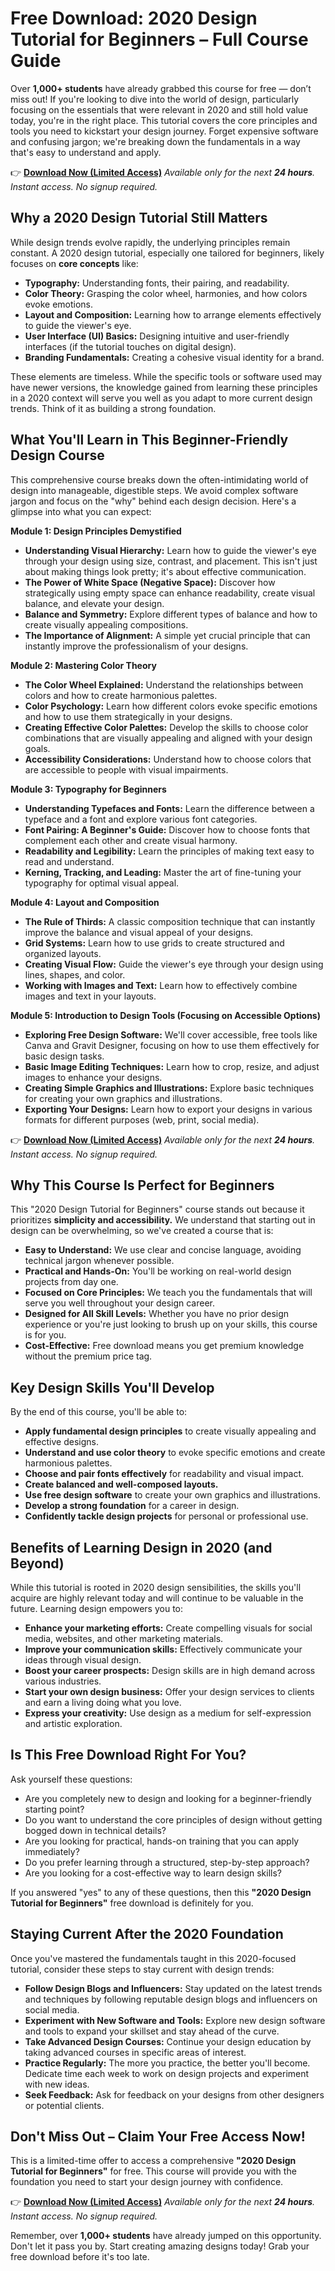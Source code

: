 # Free Download: 2020 Design Tutorial for Beginners – Full Course Guide

Over **1,000+ students** have already grabbed this course for free — don’t miss out! If you're looking to dive into the world of design, particularly focusing on the essentials that were relevant in 2020 and still hold value today, you're in the right place. This tutorial covers the core principles and tools you need to kickstart your design journey. Forget expensive software and confusing jargon; we're breaking down the fundamentals in a way that's easy to understand and apply.

👉 [**Download Now (Limited Access)**](https://udemywork.com/2020-design-tutorial-for-beginners)
_Available only for the next **24 hours**. Instant access. No signup required._

## Why a 2020 Design Tutorial Still Matters

While design trends evolve rapidly, the underlying principles remain constant. A 2020 design tutorial, especially one tailored for beginners, likely focuses on **core concepts** like:

*   **Typography:** Understanding fonts, their pairing, and readability.
*   **Color Theory:** Grasping the color wheel, harmonies, and how colors evoke emotions.
*   **Layout and Composition:** Learning how to arrange elements effectively to guide the viewer's eye.
*   **User Interface (UI) Basics:**  Designing intuitive and user-friendly interfaces (if the tutorial touches on digital design).
*   **Branding Fundamentals:**  Creating a cohesive visual identity for a brand.

These elements are timeless. While the specific tools or software used may have newer versions, the knowledge gained from learning these principles in a 2020 context will serve you well as you adapt to more current design trends. Think of it as building a strong foundation.

## What You'll Learn in This Beginner-Friendly Design Course

This comprehensive course breaks down the often-intimidating world of design into manageable, digestible steps. We avoid complex software jargon and focus on the "why" behind each design decision. Here's a glimpse into what you can expect:

**Module 1: Design Principles Demystified**

*   **Understanding Visual Hierarchy:** Learn how to guide the viewer's eye through your design using size, contrast, and placement. This isn't just about making things look pretty; it's about effective communication.
*   **The Power of White Space (Negative Space):** Discover how strategically using empty space can enhance readability, create visual balance, and elevate your design.
*   **Balance and Symmetry:** Explore different types of balance and how to create visually appealing compositions.
*   **The Importance of Alignment:**  A simple yet crucial principle that can instantly improve the professionalism of your designs.

**Module 2: Mastering Color Theory**

*   **The Color Wheel Explained:**  Understand the relationships between colors and how to create harmonious palettes.
*   **Color Psychology:** Learn how different colors evoke specific emotions and how to use them strategically in your designs.
*   **Creating Effective Color Palettes:** Develop the skills to choose color combinations that are visually appealing and aligned with your design goals.
*   **Accessibility Considerations:** Understand how to choose colors that are accessible to people with visual impairments.

**Module 3: Typography for Beginners**

*   **Understanding Typefaces and Fonts:** Learn the difference between a typeface and a font and explore various font categories.
*   **Font Pairing: A Beginner's Guide:** Discover how to choose fonts that complement each other and create visual harmony.
*   **Readability and Legibility:**  Learn the principles of making text easy to read and understand.
*   **Kerning, Tracking, and Leading:**  Master the art of fine-tuning your typography for optimal visual appeal.

**Module 4: Layout and Composition**

*   **The Rule of Thirds:** A classic composition technique that can instantly improve the balance and visual appeal of your designs.
*   **Grid Systems:**  Learn how to use grids to create structured and organized layouts.
*   **Creating Visual Flow:**  Guide the viewer's eye through your design using lines, shapes, and color.
*   **Working with Images and Text:**  Learn how to effectively combine images and text in your layouts.

**Module 5: Introduction to Design Tools (Focusing on Accessible Options)**

*   **Exploring Free Design Software:** We'll cover accessible, free tools like Canva and Gravit Designer, focusing on how to use them effectively for basic design tasks.
*   **Basic Image Editing Techniques:** Learn how to crop, resize, and adjust images to enhance your designs.
*   **Creating Simple Graphics and Illustrations:**  Explore basic techniques for creating your own graphics and illustrations.
*   **Exporting Your Designs:** Learn how to export your designs in various formats for different purposes (web, print, social media).

👉 [**Download Now (Limited Access)**](https://udemywork.com/2020-design-tutorial-for-beginners)
_Available only for the next **24 hours**. Instant access. No signup required._

## Why This Course Is Perfect for Beginners

This "2020 Design Tutorial for Beginners" course stands out because it prioritizes **simplicity and accessibility.** We understand that starting out in design can be overwhelming, so we've created a course that is:

*   **Easy to Understand:** We use clear and concise language, avoiding technical jargon whenever possible.
*   **Practical and Hands-On:** You'll be working on real-world design projects from day one.
*   **Focused on Core Principles:** We teach you the fundamentals that will serve you well throughout your design career.
*   **Designed for All Skill Levels:** Whether you have no prior design experience or you're just looking to brush up on your skills, this course is for you.
*   **Cost-Effective:** Free download means you get premium knowledge without the premium price tag.

## Key Design Skills You'll Develop

By the end of this course, you'll be able to:

*   **Apply fundamental design principles** to create visually appealing and effective designs.
*   **Understand and use color theory** to evoke specific emotions and create harmonious palettes.
*   **Choose and pair fonts effectively** for readability and visual impact.
*   **Create balanced and well-composed layouts.**
*   **Use free design software** to create your own graphics and illustrations.
*   **Develop a strong foundation** for a career in design.
*   **Confidently tackle design projects** for personal or professional use.

## Benefits of Learning Design in 2020 (and Beyond)

While this tutorial is rooted in 2020 design sensibilities, the skills you'll acquire are highly relevant today and will continue to be valuable in the future. Learning design empowers you to:

*   **Enhance your marketing efforts:** Create compelling visuals for social media, websites, and other marketing materials.
*   **Improve your communication skills:** Effectively communicate your ideas through visual design.
*   **Boost your career prospects:** Design skills are in high demand across various industries.
*   **Start your own design business:** Offer your design services to clients and earn a living doing what you love.
*   **Express your creativity:** Use design as a medium for self-expression and artistic exploration.

## Is This Free Download Right For You?

Ask yourself these questions:

*   Are you completely new to design and looking for a beginner-friendly starting point?
*   Do you want to understand the core principles of design without getting bogged down in technical details?
*   Are you looking for practical, hands-on training that you can apply immediately?
*   Do you prefer learning through a structured, step-by-step approach?
*   Are you looking for a cost-effective way to learn design skills?

If you answered "yes" to any of these questions, then this **"2020 Design Tutorial for Beginners"** free download is definitely for you.

## Staying Current After the 2020 Foundation

Once you've mastered the fundamentals taught in this 2020-focused tutorial, consider these steps to stay current with design trends:

*   **Follow Design Blogs and Influencers:** Stay updated on the latest trends and techniques by following reputable design blogs and influencers on social media.
*   **Experiment with New Software and Tools:** Explore new design software and tools to expand your skillset and stay ahead of the curve.
*   **Take Advanced Design Courses:** Continue your design education by taking advanced courses in specific areas of interest.
*   **Practice Regularly:** The more you practice, the better you'll become. Dedicate time each week to work on design projects and experiment with new ideas.
*   **Seek Feedback:** Ask for feedback on your designs from other designers or potential clients.

## Don't Miss Out – Claim Your Free Access Now!

This is a limited-time offer to access a comprehensive **"2020 Design Tutorial for Beginners"** for free. This course will provide you with the foundation you need to start your design journey with confidence.

👉 [**Download Now (Limited Access)**](https://udemywork.com/2020-design-tutorial-for-beginners)
_Available only for the next **24 hours**. Instant access. No signup required._

Remember, over **1,000+ students** have already jumped on this opportunity. Don't let it pass you by. Start creating amazing designs today! Grab your free download before it's too late.
